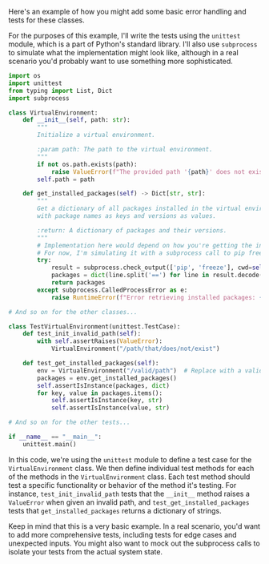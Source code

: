 Here's an example of how you might add some basic error handling and tests for these classes. 

For the purposes of this example, I'll write the tests using the `unittest` module, which is a part of Python's standard library. I'll also use `subprocess` to simulate what the implementation might look like, although in a real scenario you'd probably want to use something more sophisticated.

```python
import os
import unittest
from typing import List, Dict
import subprocess

class VirtualEnvironment:
    def __init__(self, path: str):
        """
        Initialize a virtual environment.

        :param path: The path to the virtual environment.
        """
        if not os.path.exists(path):
            raise ValueError(f"The provided path '{path}' does not exist.")
        self.path = path

    def get_installed_packages(self) -> Dict[str, str]:
        """
        Get a dictionary of all packages installed in the virtual environment,
        with package names as keys and versions as values.

        :return: A dictionary of packages and their versions.
        """
        # Implementation here would depend on how you're getting the installed packages.
        # For now, I'm simulating it with a subprocess call to pip freeze.
        try:
            result = subprocess.check_output(['pip', 'freeze'], cwd=self.path)
            packages = dict(line.split('==') for line in result.decode().splitlines())
            return packages
        except subprocess.CalledProcessError as e:
            raise RuntimeError(f"Error retrieving installed packages: {e}")

# And so on for the other classes...

class TestVirtualEnvironment(unittest.TestCase):
    def test_init_invalid_path(self):
        with self.assertRaises(ValueError):
            VirtualEnvironment("/path/that/does/not/exist")

    def test_get_installed_packages(self):
        env = VirtualEnvironment("/valid/path")  # Replace with a valid path
        packages = env.get_installed_packages()
        self.assertIsInstance(packages, dict)
        for key, value in packages.items():
            self.assertIsInstance(key, str)
            self.assertIsInstance(value, str)

# And so on for the other tests...

if __name__ == "__main__":
    unittest.main()
```

In this code, we're using the `unittest` module to define a test case for the `VirtualEnvironment` class. We then define individual test methods for each of the methods in the `VirtualEnvironment` class. Each test method should test a specific functionality or behavior of the method it's testing. For instance, `test_init_invalid_path` tests that the `__init__` method raises a `ValueError` when given an invalid path, and `test_get_installed_packages` tests that `get_installed_packages` returns a dictionary of strings.

Keep in mind that this is a very basic example. In a real scenario, you'd want to add more comprehensive tests, including tests for edge cases and unexpected inputs. You might also want to mock out the subprocess calls to isolate your tests from the actual system state.